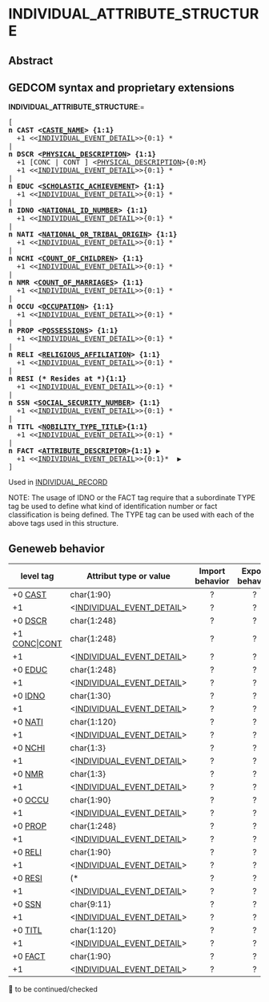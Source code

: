 ﻿# INDIVIDUAL_ATTRIBUTE_STRUCTURE
## Abstract

## GEDCOM syntax and proprietary extensions

**INDIVIDUAL_ATTRIBUTE_STRUCTURE**:=
<pre>
[
<b>n CAST &lt;<a href=Ged.CASTE_NAME.md>CASTE_NAME</a>&gt; {1:1}</b>
  +1 &lt;&lt;<a href=Ged.INDIVIDUAL_EVENT_DETAIL.md>INDIVIDUAL_EVENT_DETAIL</a>&gt;&gt;{0:1} *
|
<b>n DSCR &lt;<a href=Ged.PHYSICAL_DESCRIPTION.md>PHYSICAL_DESCRIPTION</a>&gt; {1:1}</b>
  +1 [CONC | CONT ] &lt;<a href=Ged.PHYSICAL_DESCRIPTION.md>PHYSICAL_DESCRIPTION</a>&gt;{0:M}
  +1 &lt;&lt;<a href=Ged.INDIVIDUAL_EVENT_DETAIL.md>INDIVIDUAL_EVENT_DETAIL</a>&gt;&gt;{0:1} *
|
<b>n EDUC &lt;<a href=Ged.SCHOLASTIC_ACHIEVEMENT.md>SCHOLASTIC_ACHIEVEMENT</a>&gt; {1:1}</b>
  +1 &lt;&lt;<a href=Ged.INDIVIDUAL_EVENT_DETAIL.md>INDIVIDUAL_EVENT_DETAIL</a>&gt;&gt;{0:1} *
|
<b>n IDNO &lt;<a href=Ged.NATIONAL_ID_NUMBER.md>NATIONAL_ID_NUMBER</a>&gt; {1:1}</b>
  +1 &lt;&lt;<a href=Ged.INDIVIDUAL_EVENT_DETAIL.md>INDIVIDUAL_EVENT_DETAIL</a>&gt;&gt;{0:1} *
|
<b>n NATI &lt;<a href=Ged.NATIONAL_OR_TRIBAL_ORIGIN.md>NATIONAL_OR_TRIBAL_ORIGIN</a>&gt; {1:1}</b>
  +1 &lt;&lt;<a href=Ged.INDIVIDUAL_EVENT_DETAIL.md>INDIVIDUAL_EVENT_DETAIL</a>&gt;&gt;{0:1} *
|
<b>n NCHI &lt;<a href=Ged.COUNT_OF_CHILDREN.md>COUNT_OF_CHILDREN</a>&gt; {1:1}</b>
  +1 &lt;&lt;<a href=Ged.INDIVIDUAL_EVENT_DETAIL.md>INDIVIDUAL_EVENT_DETAIL</a>&gt;&gt;{0:1} *
|
<b>n NMR &lt;<a href=Ged.COUNT_OF_MARRIAGES.md>COUNT_OF_MARRIAGES</a>&gt; {1:1}</b>
  +1 &lt;&lt;<a href=Ged.INDIVIDUAL_EVENT_DETAIL.md>INDIVIDUAL_EVENT_DETAIL</a>&gt;&gt;{0:1} *
|
<b>n OCCU &lt;<a href=Ged.OCCUPATION.md>OCCUPATION</a>&gt; {1:1}</b>
  +1 &lt;&lt;<a href=Ged.INDIVIDUAL_EVENT_DETAIL.md>INDIVIDUAL_EVENT_DETAIL</a>&gt;&gt;{0:1} *
|
<b>n PROP &lt;<a href=Ged.POSSESSIONS.md>POSSESSIONS</a>&gt; {1:1}</b>
  +1 &lt;&lt;<a href=Ged.INDIVIDUAL_EVENT_DETAIL.md>INDIVIDUAL_EVENT_DETAIL</a>&gt;&gt;{0:1} *
|
<b>n RELI &lt;<a href=Ged.RELIGIOUS_AFFILIATION.md>RELIGIOUS_AFFILIATION</a>&gt; {1:1}</b>
  +1 &lt;&lt;<a href=Ged.INDIVIDUAL_EVENT_DETAIL.md>INDIVIDUAL_EVENT_DETAIL</a>&gt;&gt;{0:1} *
|
<b>n RESI (* Resides at *){1:1}</b>
  +1 &lt;&lt;<a href=Ged.INDIVIDUAL_EVENT_DETAIL.md>INDIVIDUAL_EVENT_DETAIL</a>&gt;&gt;{0:1} *
|
<b>n SSN &lt;<a href=Ged.SOCIAL_SECURITY_NUMBER.md>SOCIAL_SECURITY_NUMBER</a>&gt; {1:1}</b>
  +1 &lt;&lt;<a href=Ged.INDIVIDUAL_EVENT_DETAIL.md>INDIVIDUAL_EVENT_DETAIL</a>&gt;&gt;{0:1} *
|
<b>n TITL &lt;<a href=Ged.NOBILITY_TYPE_TITLE.md>NOBILITY_TYPE_TITLE</a>&gt;{1:1}</b>
  +1 &lt;&lt;<a href=Ged.INDIVIDUAL_EVENT_DETAIL.md>INDIVIDUAL_EVENT_DETAIL</a>&gt;&gt;{0:1} *
|
<b>n FACT &lt;<a href=Ged.ATTRIBUTE_DESCRIPTOR.md>ATTRIBUTE_DESCRIPTOR</a>&gt;{1:1} &#x25B6;</b>
  +1 &lt;&lt;<a href=Ged.INDIVIDUAL_EVENT_DETAIL.md>INDIVIDUAL_EVENT_DETAIL</a>&gt;&gt;{0:1}*  &#x25B6;
]
</pre>
Used in <a href=Ged.INDIVIDUAL_RECORD.md>INDIVIDUAL_RECORD</a><br />


NOTE: The usage of IDNO or the FACT tag require that a subordinate TYPE tag be used to define
what kind of identification number or fact classification is being defined.  The TYPE tag can be used
with each of the above tags used in this structure.

## Geneweb behavior

level tag  | Attribut type or value | Import behavior | Export behavior  | Comment 
---------- | ------------- | :---------------: | :-----------------:| -----------
+0 <a href=Ged.GLOSSARY.md#cast>CAST</a> | char{1:90} | ? | ? | 
+1  | &lt;<a href=Ged.INDIVIDUAL_EVENT_DETAIL.md>INDIVIDUAL_EVENT_DETAIL</a>&gt; | ? | ? | 
+0 <a href=Ged.GLOSSARY.md#dscr>DSCR</a> | char{1:248} | ? | ? | 
+1 <a href=Ged.GLOSSARY.md#conc>CONC</a>\|<a href=Ged.GLOSSARY.md#cont>CONT</a> | char{1:248} | ? | ? | 
+1  | &lt;<a href=Ged.INDIVIDUAL_EVENT_DETAIL.md>INDIVIDUAL_EVENT_DETAIL</a>&gt; | ? | ? | 
+0 <a href=Ged.GLOSSARY.md#educ>EDUC</a> | char{1:248} | ? | ? | 
+1  | &lt;<a href=Ged.INDIVIDUAL_EVENT_DETAIL.md>INDIVIDUAL_EVENT_DETAIL</a>&gt; | ? | ? | 
+0 <a href=Ged.GLOSSARY.md#idno>IDNO</a> | char{1:30} | ? | ? | 
+1  | &lt;<a href=Ged.INDIVIDUAL_EVENT_DETAIL.md>INDIVIDUAL_EVENT_DETAIL</a>&gt; | ? | ? | 
+0 <a href=Ged.GLOSSARY.md#nati>NATI</a> | char{1:120} | ? | ? | 
+1  | &lt;<a href=Ged.INDIVIDUAL_EVENT_DETAIL.md>INDIVIDUAL_EVENT_DETAIL</a>&gt; | ? | ? | 
+0 <a href=Ged.GLOSSARY.md#nchi>NCHI</a> | char{1:3} | ? | ? | 
+1  | &lt;<a href=Ged.INDIVIDUAL_EVENT_DETAIL.md>INDIVIDUAL_EVENT_DETAIL</a>&gt; | ? | ? | 
+0 <a href=Ged.GLOSSARY.md#nmr>NMR</a> | char{1:3} | ? | ? | 
+1  | &lt;<a href=Ged.INDIVIDUAL_EVENT_DETAIL.md>INDIVIDUAL_EVENT_DETAIL</a>&gt; | ? | ? | 
+0 <a href=Ged.GLOSSARY.md#occu>OCCU</a> | char{1:90} | ? | ? | 
+1  | &lt;<a href=Ged.INDIVIDUAL_EVENT_DETAIL.md>INDIVIDUAL_EVENT_DETAIL</a>&gt; | ? | ? | 
+0 <a href=Ged.GLOSSARY.md#prop>PROP</a> | char{1:248} | ? | ? | 
+1  | &lt;<a href=Ged.INDIVIDUAL_EVENT_DETAIL.md>INDIVIDUAL_EVENT_DETAIL</a>&gt; | ? | ? | 
+0 <a href=Ged.GLOSSARY.md#reli>RELI</a> | char{1:90} | ? | ? | 
+1  | &lt;<a href=Ged.INDIVIDUAL_EVENT_DETAIL.md>INDIVIDUAL_EVENT_DETAIL</a>&gt; | ? | ? | 
+0 <a href=Ged.GLOSSARY.md#resi>RESI</a> | (* | ? | ? | 
+1  | &lt;<a href=Ged.INDIVIDUAL_EVENT_DETAIL.md>INDIVIDUAL_EVENT_DETAIL</a>&gt; | ? | ? | 
+0 <a href=Ged.GLOSSARY.md#ssn>SSN</a> | char{9:11} | ? | ? | 
+1  | &lt;<a href=Ged.INDIVIDUAL_EVENT_DETAIL.md>INDIVIDUAL_EVENT_DETAIL</a>&gt; | ? | ? | 
+0 <a href=Ged.GLOSSARY.md#titl>TITL</a> | char{1:120} | ? | ? | 
+1  | &lt;<a href=Ged.INDIVIDUAL_EVENT_DETAIL.md>INDIVIDUAL_EVENT_DETAIL</a>&gt; | ? | ? | 
+0 <a href=Ged.GLOSSARY.md#fact>FACT</a> | char{1:90} | ? | ? | 
+1  | &lt;<a href=Ged.INDIVIDUAL_EVENT_DETAIL.md>INDIVIDUAL_EVENT_DETAIL</a>&gt; | ? | ? | 

🚧 to be continued/checked

